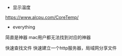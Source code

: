 + 显示温度

https://www.alcpu.com/CoreTemp/

+ everything

简直是神器 mac用户都无法找到对应的神器

快速查找文件
快速建立一个http服务器，局域网分享文件
